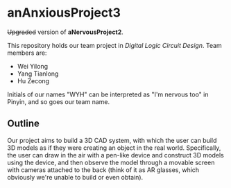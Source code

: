 # anAnxiousProject3

~~Upgraded~~ version of **aNervousProject2**.

This repository holds our team project in *Digital Logic Circuit Design*. Team 
members are:

- Wei Yilong
- Yang Tianlong
- Hu Zecong

Initials of our names "WYH" can be interpreted as "I'm nervous too" in Pinyin, 
and so goes our team name.

## Outline

Our project aims to build a 3D CAD system, with which the user can build 3D 
models as if they were creating an object in the real world. Specifically, the
user can draw in the air with a pen-like device and construct 3D models using 
the device, and then observe the model through a movable screen with cameras 
attached to the back (think of it as AR glasses, which obviously we're unable 
to build or even obtain).